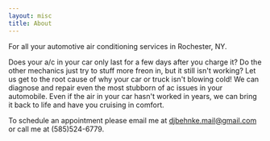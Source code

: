 ```yaml
---
layout: misc
title: About
---
```

For all your automotive air conditioning services in Rochester, NY.

Does your a/c in your car only last for a few days after you charge it? Do the other mechanics just try to stuff more freon in, but it still isn't working? Let us get to the root cause of why your car or truck isn't blowing cold! We can diagnose and repair even the most stubborn of ac issues in your automobile. Even if the air in your car hasn't worked in years, we can bring it back to life and have you cruising in comfort.

To schedule an appointment please email me at djbehnke.mail@gmail.com or call me at (585)524-6779.
